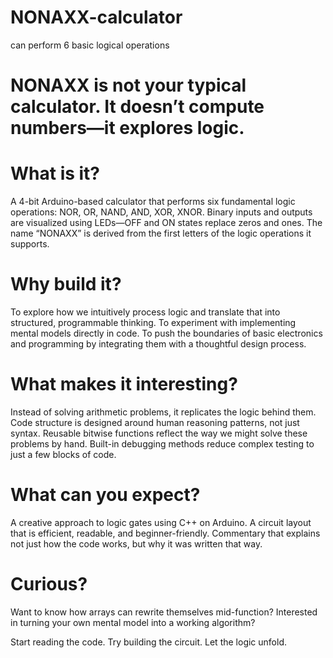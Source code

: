 # NONAXX-calculator
can perform 6 basic logical operations
# NONAXX is not your typical calculator. It doesn’t compute numbers—it explores logic.

# What is it?
A 4-bit Arduino-based calculator that performs six fundamental logic operations: NOR, OR, NAND, AND, XOR, XNOR.
Binary inputs and outputs are visualized using LEDs—OFF and ON states replace zeros and ones.
The name “NONAXX” is derived from the first letters of the logic operations it supports.

# Why build it?
To explore how we intuitively process logic and translate that into structured, programmable thinking.
To experiment with implementing mental models directly in code.
To push the boundaries of basic electronics and programming by integrating them with a thoughtful design process.

# What makes it interesting?
Instead of solving arithmetic problems, it replicates the logic behind them.
Code structure is designed around human reasoning patterns, not just syntax.
Reusable bitwise functions reflect the way we might solve these problems by hand.
Built-in debugging methods reduce complex testing to just a few blocks of code.

# What can you expect?
A creative approach to logic gates using C++ on Arduino.
A circuit layout that is efficient, readable, and beginner-friendly.
Commentary that explains not just how the code works, but why it was written that way.

# Curious?
Want to know how arrays can rewrite themselves mid-function?
Interested in turning your own mental model into a working algorithm?

Start reading the code. Try building the circuit. Let the logic unfold.
